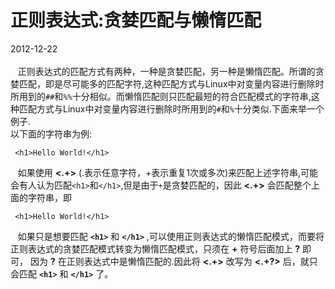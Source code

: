 # 正则表达式:贪婪匹配与懒惰匹配         
2012-12-22    <br />           
&nbsp;&nbsp;&nbsp;正则表达式的匹配方式有两种，一种是贪婪匹配，另一种是懒惰匹配。所谓的贪婪匹配，即是尽可能多的匹配字符,这种匹配方式与Linux中对变量内容进行删除时所用到的`##`和`%%`十分相似。而懒惰匹配则只匹配最短的符合匹配模式的字符串,这种匹配方式与Linux中对变量内容进行删除时所用到的`#`和`%`十分类似.下面来举一个例子.               
以下面的字符串为例:     

     <h1>Hello World!</h1>
&nbsp;&nbsp;&nbsp;如果使用 **<.+>** (.表示任意字符，+表示重复1次或多次)来匹配上述字符串,可能会有人认为匹配`<h1>`和`</h1>`,但是由于`+`是贪婪匹配的，因此 **<.+>** 会匹配整个上面的字符串，即            

     <h1>Hello World!</h1>            
&nbsp;&nbsp;&nbsp;如果只是想要匹配 **`<h1>`** 和 **`</h1>`** ,可以使用正则表达式的懒惰匹配模式，而要将正则表达式的贪婪匹配模式转变为懒惰匹配模式，只须在 **+** 符号后面加上 **?** 即可， 因为 **?** 在正则表达式中是懒惰匹配的.因此将 **<.+>** 改写为 **<.+?>** 后，就只会匹配 **`<h1>`** 和 **`</h1>`** 了。             
